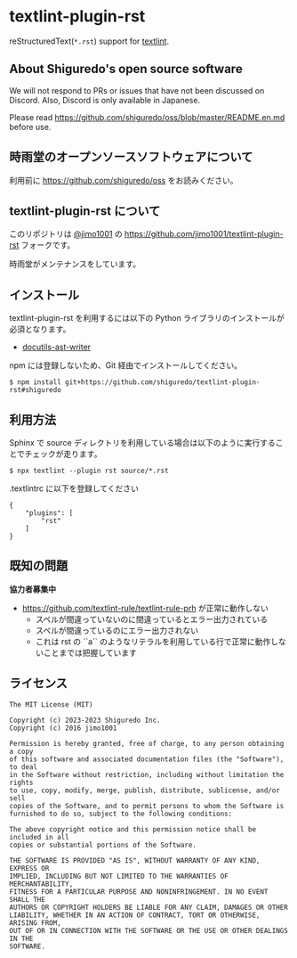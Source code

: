 # textlint-plugin-rst

reStructuredText(`*.rst`) support for [textlint](https://github.com/textlint/textlint "textlint").

## About Shiguredo's open source software

We will not respond to PRs or issues that have not been discussed on Discord. Also, Discord is only available in Japanese.

Please read https://github.com/shiguredo/oss/blob/master/README.en.md before use.

## 時雨堂のオープンソースソフトウェアについて

利用前に https://github.com/shiguredo/oss をお読みください。

## textlint-plugin-rst について

このリポジトリは [@jimo1001](https://github.com/johejo/) の https://github.com/jimo1001/textlint-plugin-rst フォークです。

時雨堂がメンテナンスをしています。

## インストール

textlint-plugin-rst を利用するには以下の Python ライブラリのインストールが必須となります。

 - [docutils-ast-writer](https://github.com/shiguredo/docutils-ast-writer "docutils-ast-writer")

npm には登録しないため、Git 経由でインストールしてください。

```console
$ npm install git+https://github.com/shiguredo/textlint-plugin-rst#shiguredo
```

## 利用方法

Sphinx で source ディレクトリを利用している場合は以下のように実行することでチェックが走ります。

```console
$ npx textlint --plugin rst source/*.rst
```

.textlintrc に以下を登録してください

```
{
    "plugins": [
        "rst"
    ]
}
```

## 既知の問題

**協力者募集中**

- https://github.com/textlint-rule/textlint-rule-prh が正常に動作しない
    - スペルが間違っていないのに間違っているとエラー出力されている
    - スペルが間違っているのにエラー出力されない
    - これは rst の \`\`a\`\` のようなリテラルを利用している行で正常に動作しないことまでは把握しています

## ライセンス

```
The MIT License (MIT)

Copyright (c) 2023-2023 Shiguredo Inc.
Copyright (c) 2016 jimo1001

Permission is hereby granted, free of charge, to any person obtaining a copy
of this software and associated documentation files (the "Software"), to deal
in the Software without restriction, including without limitation the rights
to use, copy, modify, merge, publish, distribute, sublicense, and/or sell
copies of the Software, and to permit persons to whom the Software is
furnished to do so, subject to the following conditions:

The above copyright notice and this permission notice shall be included in all
copies or substantial portions of the Software.

THE SOFTWARE IS PROVIDED "AS IS", WITHOUT WARRANTY OF ANY KIND, EXPRESS OR
IMPLIED, INCLUDING BUT NOT LIMITED TO THE WARRANTIES OF MERCHANTABILITY,
FITNESS FOR A PARTICULAR PURPOSE AND NONINFRINGEMENT. IN NO EVENT SHALL THE
AUTHORS OR COPYRIGHT HOLDERS BE LIABLE FOR ANY CLAIM, DAMAGES OR OTHER
LIABILITY, WHETHER IN AN ACTION OF CONTRACT, TORT OR OTHERWISE, ARISING FROM,
OUT OF OR IN CONNECTION WITH THE SOFTWARE OR THE USE OR OTHER DEALINGS IN THE
SOFTWARE.
```
